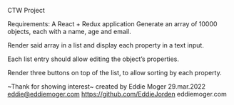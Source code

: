 CTW Project

Requirements:
A React + Redux application Generate an array
of 10000 objects, each with a name, age and email.

Render said array in a list and display each property in a 
text input.

Each list entry should allow editing the object’s properties.

Render three buttons on top of the list, to allow sorting by each property.



~Thank for showing interest~
created by Eddie Moger 29.mar.2022
eddie@eddiemoger.com
https://github.com/EddieJorden
eddiemoger.com
